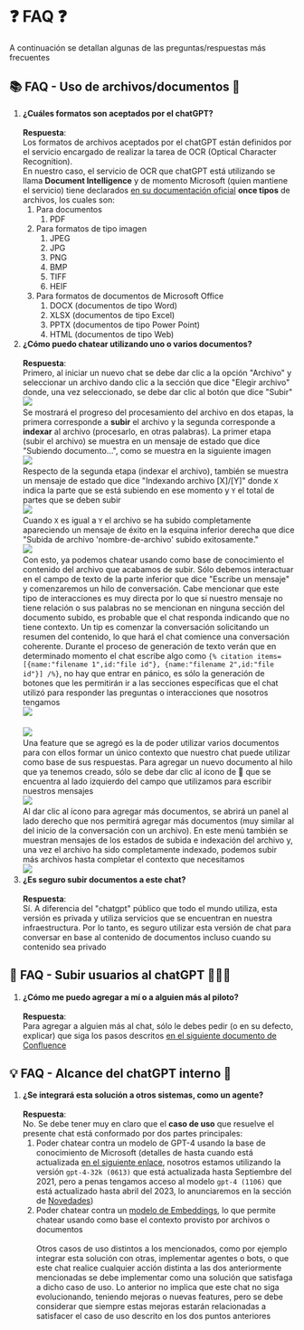 # ❓ FAQ ❓

A continuación se detallan algunas de las preguntas/respuestas más frecuentes

## 📚 FAQ - Uso de archivos/documentos 📄

1. **¿Cuáles formatos son aceptados por el chatGPT?** \
  \
  **Respuesta**: \
  Los formatos de archivos aceptados por el chatGPT están definidos por el servicio encargado de realizar la tarea de OCR (Optical Character Recognition). \
  En nuestro caso, el servicio de OCR que chatGPT está utilizando se llama **Document Intelligence** y de momento Microsoft (quien mantiene el servicio) tiene declarados [en su documentación oficial](https://learn.microsoft.com/en-us/azure/ai-services/document-intelligence/concept-read?view=doc-intel-4.0.0#input-requirements) **once tipos** de archivos, los cuales son:
    1. Para documentos
        1. PDF
    2. Para formatos de tipo imagen
        1. JPEG
        2. JPG
        3. PNG
        4. BMP
        5. TIFF
        6. HEIF
    3. Para formatos de documentos de Microsoft Office
        1. DOCX (documentos de tipo Word)
        2. XLSX (documentos de tipo Excel)
        3. PPTX (documentos de tipo Power Point)
        4. HTML (documentos de tipo Web)
2. **¿Cómo puedo chatear utilizando uno o varios documentos?** \
  \
  **Respuesta**: \
  Primero, al iniciar un nuevo chat se debe dar clic a la opción "Archivo" y seleccionar un archivo dando clic a la sección que dice "Elegir archivo" donde, una vez seleccionado, se debe dar clic al botón que dice "Subir" \
  ![](https://raw.githubusercontent.com/MnKGuitarPro/azureOpenAI/main/img/chat001.png) \
  Se mostrará el progreso del procesamiento del archivo en dos etapas, la primera corresponde a **subir** el archivo y la segunda corresponde a **indexar** al archivo (procesarlo, en otras palabras). La primer etapa (subir el archivo) se muestra en un mensaje de estado que dice "Subiendo documento...", como se muestra en la siguiente imagen \
  ![](https://github.com/MnKGuitarPro/azureOpenAI/blob/main/img/chat002.png?raw=true) \
  Respecto de la segunda etapa (indexar el archivo), también se muestra un mensaje de estado que dice "Indexando archivo [X]/[Y]" donde `X` indica la parte que se está subiendo en ese momento y `Y` el total de partes que se deben subir \
  ![](https://github.com/MnKGuitarPro/azureOpenAI/blob/main/img/chat003.png?raw=true) \
  Cuando `X` es igual a `Y` el archivo se ha subido completamente apareciendo un mensaje de éxito en la esquina inferior derecha que dice "Subida de archivo 'nombre-de-archivo' subido exitosamente." \
  ![](https://github.com/MnKGuitarPro/azureOpenAI/blob/main/img/chat004.png?raw=true) \
  Con esto, ya podemos chatear usando como base de conocimiento el contenido del archivo que acabamos de subir. Sólo debemos interactuar en el campo de texto de la parte inferior que dice "Escribe un mensaje" y comenzaremos un hilo de conversación. Cabe mencionar que este tipo de interacciones es muy directa por lo que si nuestro mensaje no tiene relación o sus palabras no se mencionan en ninguna sección del documento subido, es probable que el chat responda indicando que no tiene contexto. Un tip es comenzar la conversación solicitando un resumen del contenido, lo que hará el chat comience una conversación coherente. Durante el proceso de generación de texto verán que en determinado momento el chat escribe algo como `{% citation items=[{name:"filename 1",id:"file id"}, {name:"filename 2",id:"file id"}] /%}`, no hay que entrar en pánico, es sólo la generación de botones que les permitirán ir a las secciones específicas que el chat utilizó para responder las preguntas o interacciones que nosotros tengamos \
  ![](https://github.com/MnKGuitarPro/azureOpenAI/blob/main/img/chat005.png?raw=true) \
  \
  ![](https://github.com/MnKGuitarPro/azureOpenAI/blob/main/img/chat006.png?raw=true) \
  Una feature que se agregó es la de poder utilizar varios documentos para con ellos formar un único contexto que nuestro chat puede utilizar como base de sus respuestas. Para agregar un nuevo documento al hilo que ya tenemos creado, sólo se debe dar clic al ícono de 📄 que se encuentra al lado izquierdo del campo que utilizamos para escribir nuestros mensajes \
  ![](https://github.com/MnKGuitarPro/azureOpenAI/blob/main/img/chat007.png?raw=true) \
  Al dar clic al ícono para agregar más documentos, se abrirá un panel al lado derecho que nos permitirá agregar más documentos (muy similar al del inicio de la conversación con un archivo). En este menú también se muestran mensajes de los estados de subida e indexación del archivo y, una vez el archivo ha sido completamente indexado, podemos subir más archivos hasta completar el contexto que necesitamos \
  ![](https://github.com/MnKGuitarPro/azureOpenAI/blob/main/img/chat008.png?raw=true)
3. **¿Es seguro subir documentos a este chat?** \
  \
  **Respuesta**: \
  Sí. A diferencia del "chatgpt" público que todo el mundo utiliza, esta versión es privada y utiliza servicios que se encuentran en nuestra infraestructura. Por lo tanto, es seguro utilizar esta versión de chat para conversar en base al contenido de documentos incluso cuando su contenido sea privado

## 👥 FAQ - Subir usuarios al chatGPT 👨🏻‍💻

1. **¿Cómo me puedo agregar a mí o a alguien más al piloto?** \
  \
  **Respuesta**: \
  Para agregar a alguien más al chat, sólo le debes pedir (o en su defecto, explicar) que siga los pasos descritos [en el siguiente documento de Confluence](https://bcibank.atlassian.net/wiki/spaces/AT/pages/3950773388)

## 💡 FAQ - Alcance del chatGPT interno 🎨

1. **¿Se integrará esta solución a otros sistemas, como un agente?** \
  \
  **Respuesta**: \
  No. Se debe tener muy en claro que el **caso de uso** que resuelve el presente chat está conformado por dos partes principales:
    1. Poder chatear contra un modelo de GPT-4 usando la base de conocimiento de Microsoft (detalles de hasta cuando está actualizada [en el siguiente enlace](https://learn.microsoft.com/en-us/azure/ai-services/openai/concepts/models#gpt-4-and-gpt-4-turbo-preview-models), nosotros estamos utilizando la versión `gpt-4-32k (0613)` que está actualizada hasta Septiembre del 2021, pero a penas tengamos acceso al modelo `gpt-4 (1106)` que está actualizado hasta abril del 2023, lo anunciaremos en la sección de [Novedades](https://chatgpt.bci.cl/change-log))
    2. Poder chatear contra un [modelo de Embeddings](https://learn.microsoft.com/en-us/azure/ai-services/openai/tutorials/embeddings), lo que permite chatear usando como base el contexto provisto por archivos o documentos
  \
  \
Otros casos de uso distintos a los mencionados, como por ejemplo integrar esta solución con otras, implementar agentes o bots, o que este chat realice cualquier acción distinta a las dos anteriormente mencionadas se debe implementar como una 
solución que satisfaga a dicho caso de uso. Lo anterior no implica que este chat no siga evolucionando, teniendo mejoras o nuevas features, pero se debe considerar que siempre estas mejoras estarán relacionadas a satisfacer el caso de uso descrito en los dos puntos anteriores
